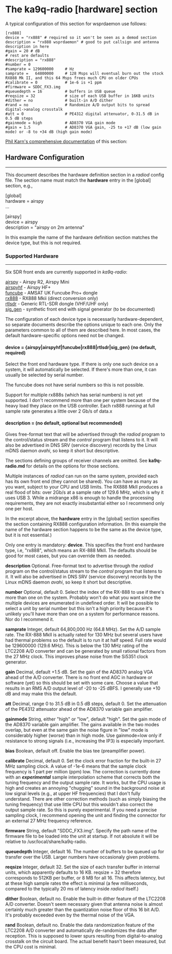 # The ka9q-radio [hardware] section

A typical configuration of this section for wsprdaemon use follows:

```
[rx888]
device = "rx888" # required so it won't be seen as a demod section
description = "rx888 wsprdaemon" # good to put callsign and antenna description in here
#gain = 20 # dB
# rest are defaults
#description = "rx888"
#number = 0
#samprate = 129600000     # Hz
samprate =   64800000     # 128 Msps will eventual burn out the stock RX888 Mk II, and this 64 Msps frees much CPU on older CPUs
#calibrate = 0            # 1e-6 is +1 ppm
#firmware = SDDC_FX3.img
#queuedepth = 16          # buffers in USB queue
#reqsize = 32             # size of each USB buffer in 16KB units
#dither = no              # built-in A/D dither
#rand = no                # Randomize A/D output bits to spread digital->analog crosstalk
#att = 0                  # PE4312 digital attenuator, 0-31.5 dB in 0.5 dB steps
#gainmode = high          # AD8370 VGA gain mode
#gain = 1.5               # AD8370 VGA gain, -25 to +17 dB (low gain mode) or -8 to +34 dB (high gain mode)
```

[Phil Karn's comprehensive documentation](https://github.com/ka9q/ka9q-radio/tree/main/docs) of this section:

## Hardware Configuration
----------------------

This document describes the hardware definition section in a *radiod*
config file.  The section name must match the **hardware** entry in
the [global] section, e.g.,

[global]  
hardware = airspy  
...

[airspy]  
device = airspy  
description = "airspy on 2m antenna"


In this example the name of the hardware definition section matches
the device type, but this is not required.

### Supported Hardware
------------------

Six SDR front ends are currently supported in *ka9q-radio*:

[airspy](https://github.com/ka9q/ka9q-radio/tree/main/docs/airspy.md) - Airspy R2, Airspy Mini  
[airspyhf](https://github.com/ka9q/ka9q-radio/tree/main/docs/airspy.md) - Airspy HF+  
[funcube](https://github.com/ka9q/ka9q-radio/tree/main/docs/funcube.md) - AMSAT UK Funcube Pro+ dongle  
[rx888](https://github.com/ka9q/ka9q-radio/tree/main/docs/rx888.md) - RX888 Mkii (direct conversion only)  
[rtlsdr](https://github.com/ka9q/ka9q-radio/tree/main/docs/rtlsdr.md) - Generic RTL-SDR dongle (VHF/UHF only)  
[sig_gen](https://github.com/ka9q/ka9q-radio/tree/main/docs/sig_gen.md) - synthetic front end with signal generator (to be documented)

The configuration of each device type is necessarily
hardware-dependent, so separate documents describe the options unique
to each one. Only the parameters common to all of them are described
here. In most cases, the default hardware-specific options need not be changed.

#### device = {airspy|airspyhf|funcube|rx888|rtlsdr|sig_gen} (no default, required)

Select the front end hardware type. If there is only one such device
on a system, it will automatically be selected. If there's more than one,
it can usually be selected by serial number.

The funcube does not have serial
numbers so this is not possible.

Support for multiple rx888s (which has serial numbers) is not yet supported.
I don't recommend more than one per system because of the heavy load they place on the USB controller.
Each rx888 running at full sample rate generates a little over 2 Gb/s of data.x


#### description = (no default, optional but recommended)

Gives free-format text that
will be advertised through the *radiod* program to the
control/status stream and the *control* program that
listens to it. It will also be advertised in DNS SRV (service
discovery) records by the Linux mDNS daemon *avahi*, so keep
it short but descriptive.

The sections defining groups of receiver channels are omitted. See **ka9q-radio.md** for details on the options
for those sections.

Multiple instances of *radiod* can run on the same system, provided each has its own front end (they cannot be shared).
You can have as many as you want, subject to your CPU and USB limits.
The RX888 MkII produces a real flood of bits: over 2Gb/s at a sample rate of 129.6 MHz, which is why it uses USB 3.
While a midrange x86 is enough to handle the processing requirements, they are not exactly insubstantial either so I recommend
only one per host.

In the excerpt above, the **hardware** entry in the [global] section specifies the section containing RX888 configuration
information. (In this example the name of the hardware section happens to be the same as the device type, but it is not essential.)

Only one entry is mandatory: **device**. This specifies the front end hardware type, i.e, "rx888", which means an RX-888 MkII.
The defaults should be good for most cases, but you can override them as needed.

**description** Optional. Free-format text to
advertise through the *radiod* program on the
control/status stream to the *control* program that
listens to it. It will also be advertised in DNS SRV (service
discovery) records by the Linux mDNS daemon *avahi*, so keep
it short but descriptive.

**number** Optional, default 0.
Select the index of the RX-888 to use if there's more than one on the system. Probably won't do what you want since the multiple
devices are enumerated in undefined order.
It will be possible to select a unit by serial number but this isn't a high priority because it's unlikely you'll have more than one on a system for performance reasons. Nor do I recommend it.

**samprate** Integer, default 64,800,000 Hz (64.8 MHz). 
Set the A/D sample rate. The RX-888 MkII is actually rated for 130 MHz but several users have had thermal problems so the default is to run it at half speed.
Full rate would be 129600000 (129.6 MHz). This is below the 130 MHz rating of the LTC2208 A/D converter and can be generated by small rational factors from the 27 MHz clock. This
improves phase noise from the Si5351 clock generator.

**gain** Decimal, default +1.5 dB.
Set the gain of the AD8370 analog
VGA ahead of the A/D converter. There is no front end AGC in hardware or software (yet) so this
should be set with some care. Choose a value that results in an RMS
A/D output level of -20 to -25 dBFS. I generally use +10 dB and may
make this the default.

**att** Decimal, range 0 to 31.5 dB in 0.5 dB steps, default 0.
Set the attenuation of the PE4312 attenuator ahead of the AD8370 variable gain amplifier.

**gainmode** String, either "high" or "low", default "high".
Set the gain mode of the AD8370 variable gain amplifier. The gains available in the two modes overlap, but even at the same gain the noise figure in "low" mode is considerably higher (worse) than in high mode. Use gainmode=low only if resistance to strong signals (i.e., increasing the IP3) is especially important.

**bias** Boolean, default off. Enable the bias tee (preamplifier
power).

**calibrate** Decimal, default 0.  Set the clock error fraction for
the built-in 27 MHz sampling clock.  A value of -1e-6 means that the
sample clock frequency is 1 part per million (ppm) low.  The
correction is currently done with an ***experimental*** sample
interpolation scheme that corrects both the tuning frequency and the
output sample rate.  It works, but the CPU usage is high and creates
an annoying "chugging" sound in the background noise at low signal
levels (e.g., at upper HF frequencies) that I don't fully understand.
There are other correction methods (such as simply biasing the tuning
frequency) that use little CPU but this wouldn't also correct the
output sample rate. So this is purely experimental. If you need a precise
sampling clock, I recommend opening the unit and finding the connector
for an external 27 MHz frequency reference.

**firmware** String, default "SDDC_FX3.img".
Specify the path name of the firmware file to be loaded into the unit at startup. If not absolute it will be relative to /usr/local/share/ka9q-radio.

**queuedepth** Integer, default 16.
The number of buffers to be queued up for transfer over the USB. Larger numbers have occasionaly given problems.

**reqsize** Integer, default 32.
Set the size of each transfer buffer in internal units, which apparently defaults to 16 KB. reqsize = 32 therefore corresponds to 512KB per buffer, or 8 MB for all 16. This affects latency, but at these high sample rates the effect is minimal (a few milliseconds, compared to the typically 20 ms of latency inside *radiod* itself.)

**dither** Boolean, default no.
Enable the built-in dither feature of the LTC2208 A/D converter. Doesn't seem necessary given that antenna noise is almost certainly much greater than the quantization
noise floor of this 16 bit A/D. It's probably exceeded even by the thermal noise of the VGA.

**rand** Boolean, default no.
Enable the data randomization feature of the LTC2208 A/D converter and automatically de-randomizes the data after reception. This is supposed to lower spurs resulting from digital-to-analog crosstalk
on the circuit board. The actual benefit hasn't been measured, but the CPU cost is minimal.
